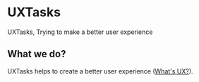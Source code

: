 # UXTasks
UXTasks, Trying to make a better user experience

## What we do?
UXTasks helps to create a better user experience ([What's UX?](https://en.wikipedia.org/wiki/User_experience)).
